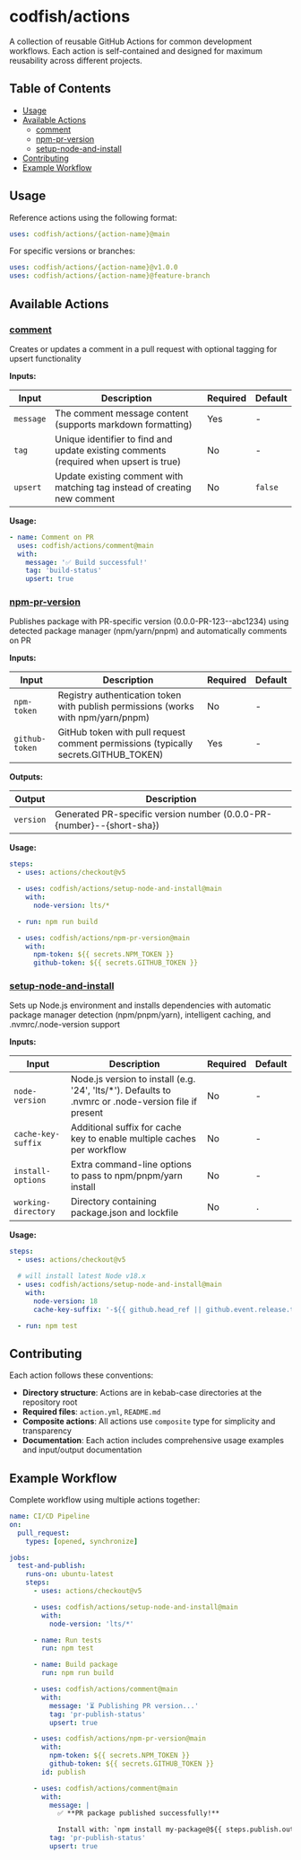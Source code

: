 # codfish/actions

A collection of reusable GitHub Actions for common development workflows. Each action is self-contained and designed for
maximum reusability across different projects.

<!-- START doctoc generated TOC please keep comment here to allow auto update -->
<!-- DON'T EDIT THIS SECTION, INSTEAD RE-RUN doctoc TO UPDATE -->
## Table of Contents

- [Usage](#usage)
- [Available Actions](#available-actions)
  - [comment](#comment)
  - [npm-pr-version](#npm-pr-version)
  - [setup-node-and-install](#setup-node-and-install)
- [Contributing](#contributing)
- [Example Workflow](#example-workflow)

<!-- END doctoc generated TOC please keep comment here to allow auto update -->

## Usage

Reference actions using the following format:

```yaml
uses: codfish/actions/{action-name}@main
```

For specific versions or branches:

```yaml
uses: codfish/actions/{action-name}@v1.0.0
uses: codfish/actions/{action-name}@feature-branch
```

## Available Actions

<!-- start action docs -->

### [comment](./comment/)

Creates or updates a comment in a pull request with optional tagging for upsert functionality

**Inputs:**

| Input     | Description                                                                           | Required | Default |
| --------- | ------------------------------------------------------------------------------------- | -------- | ------- |
| `message` | The comment message content (supports markdown formatting)                            | Yes      | -       |
| `tag`     | Unique identifier to find and update existing comments (required when upsert is true) | No       | -       |
| `upsert`  | Update existing comment with matching tag instead of creating new comment             | No       | `false` |

**Usage:**

```yaml
- name: Comment on PR
  uses: codfish/actions/comment@main
  with:
    message: '✅ Build successful!'
    tag: 'build-status'
    upsert: true
```

### [npm-pr-version](./npm-publish-pr/)

Publishes package with PR-specific version (0.0.0-PR-123--abc1234) using detected package manager (npm/yarn/pnpm) and
automatically comments on PR

**Inputs:**

| Input          | Description                                                                         | Required | Default |
| -------------- | ----------------------------------------------------------------------------------- | -------- | ------- |
| `npm-token`    | Registry authentication token with publish permissions (works with npm/yarn/pnpm)   | No       | -       |
| `github-token` | GitHub token with pull request comment permissions (typically secrets.GITHUB_TOKEN) | Yes      | -       |

**Outputs:**

| Output    | Description                                                           |
| --------- | --------------------------------------------------------------------- |
| `version` | Generated PR-specific version number (0.0.0-PR-{number}--{short-sha}) |

**Usage:**

```yaml
steps:
  - uses: actions/checkout@v5

  - uses: codfish/actions/setup-node-and-install@main
    with:
      node-version: lts/*

  - run: npm run build

  - uses: codfish/actions/npm-pr-version@main
    with:
      npm-token: ${{ secrets.NPM_TOKEN }}
      github-token: ${{ secrets.GITHUB_TOKEN }}
```

### [setup-node-and-install](./setup-node-and-install/)

Sets up Node.js environment and installs dependencies with automatic package manager detection (npm/pnpm/yarn),
intelligent caching, and .nvmrc/.node-version support

**Inputs:**

| Input               | Description                                                                                           | Required | Default |
| ------------------- | ----------------------------------------------------------------------------------------------------- | -------- | ------- |
| `node-version`      | Node.js version to install (e.g. '24', 'lts/\*'). Defaults to .nvmrc or .node-version file if present | No       | -       |
| `cache-key-suffix`  | Additional suffix for cache key to enable multiple caches per workflow                                | No       | -       |
| `install-options`   | Extra command-line options to pass to npm/pnpm/yarn install                                           | No       | -       |
| `working-directory` | Directory containing package.json and lockfile                                                        | No       | `.`     |

**Usage:**

```yaml
steps:
  - uses: actions/checkout@v5

  # will install latest Node v18.x
  - uses: codfish/actions/setup-node-and-install@main
    with:
      node-version: 18
      cache-key-suffix: '-${{ github.head_ref || github.event.release.tag_name }}'

  - run: npm test
```

<!-- end action docs -->

## Contributing

Each action follows these conventions:

- **Directory structure**: Actions are in kebab-case directories at the repository root
- **Required files**: `action.yml`, `README.md`
- **Composite actions**: All actions use `composite` type for simplicity and transparency
- **Documentation**: Each action includes comprehensive usage examples and input/output documentation

## Example Workflow

Complete workflow using multiple actions together:

```yaml
name: CI/CD Pipeline
on:
  pull_request:
    types: [opened, synchronize]

jobs:
  test-and-publish:
    runs-on: ubuntu-latest
    steps:
      - uses: actions/checkout@v5

      - uses: codfish/actions/setup-node-and-install@main
        with:
          node-version: 'lts/*'

      - name: Run tests
        run: npm test

      - name: Build package
        run: npm run build

      - uses: codfish/actions/comment@main
        with:
          message: '⏳ Publishing PR version...'
          tag: 'pr-publish-status'
          upsert: true

      - uses: codfish/actions/npm-pr-version@main
        with:
          npm-token: ${{ secrets.NPM_TOKEN }}
          github-token: ${{ secrets.GITHUB_TOKEN }}
        id: publish

      - uses: codfish/actions/comment@main
        with:
          message: |
            ✅ **PR package published successfully!**

            Install with: `npm install my-package@${{ steps.publish.outputs.version }}`
          tag: 'pr-publish-status'
          upsert: true
```

